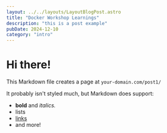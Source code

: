 ```yaml
---
layout: ../../layouts/LayoutBlogPost.astro
title: "Docker Workshop Learnings"
description: "this is a post example"
pubDate: 2024-12-10
category: "intro"
---
```


# Hi there!

This Markdown file creates a page at `your-domain.com/post1/`

It probably isn't styled much, but Markdown does support:

- **bold** and _italics._
- lists
- [links](https://astro.build)
- and more!
